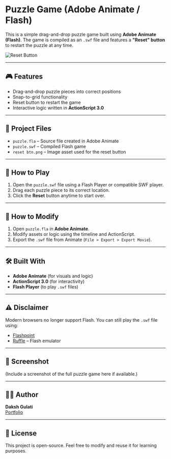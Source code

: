 # Puzzle Game (Adobe Animate / Flash)

This is a simple drag-and-drop puzzle game built using **Adobe Animate (Flash)**. The game is compiled as an `.swf` file and features a **"Reset" button** to restart the puzzle at any time.

![Reset Button](reset%20btn.png)

---

## 🎮 Features

- Drag-and-drop puzzle pieces into correct positions
- Snap-to-grid functionality
- Reset button to restart the game
- Interactive logic written in **ActionScript 3.0**

---

## 📂 Project Files

- `puzzle.fla` – Source file created in Adobe Animate  
- `puzzle.swf` – Compiled Flash game  
- `reset btn.png` – Image asset used for the reset button

---

## 🚀 How to Play

1. Open the `puzzle.swf` file using a Flash Player or compatible SWF player.
2. Drag each puzzle piece to its correct location.
3. Click the **Reset** button anytime to start over.

---

## 🧩 How to Modify

1. Open `puzzle.fla` in **Adobe Animate**.
2. Modify assets or logic using the timeline and ActionScript.
3. Export the `.swf` file from Animate (`File > Export > Export Movie`).

---

## 🛠 Built With

- **Adobe Animate** (for visuals and logic)
- **ActionScript 3.0** (for interactivity)
- **Flash Player** (to play `.swf` files)

---

## ⚠️ Disclaimer

Modern browsers no longer support Flash. You can still play the `.swf` file using:
- [Flashpoint](https://bluemaxima.org/flashpoint/)
- [Ruffle](https://ruffle.rs/) – Flash emulator

---

## 📸 Screenshot

(Include a screenshot of the full puzzle game here if available.)

---

## 🧑‍💻 Author

**Daksh Gulati**  
[Portfolio](https://www.behance.net/dakshgulati2)

---

## 📄 License

This project is open-source. Feel free to modify and reuse it for learning purposes.

